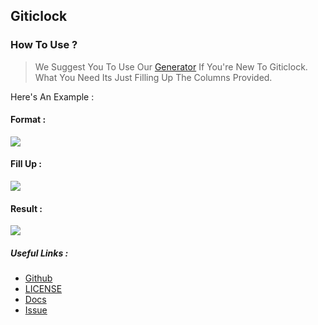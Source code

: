 ## Giticlock

### How To Use ?

> We Suggest You To Use Our [Generator](https://timer.js.org/generate) If You're New To Giticlock. What You Need Its Just Filling Up The Columns Provided. 

Here's An Example : 

#### Format : 
<img src="https://cdn.discordapp.com/attachments/707090525345415231/802533360660250644/unknown.png">

#### Fill Up :
<img src="https://cdn.discordapp.com/attachments/707090525345415231/804271266802565151/unknown.png">

#### Result : 
<img src="https://cdn.discordapp.com/attachments/707090525345415231/796334205231038504/unknown.png">


##### Useful Links :

- [Github](https://github.com/giticlock) 
- [LICENSE](https://timer.js.org/license)
- [Docs](https://timer.js.org/docs)
- [Issue](https://github.com/GitiClock/GitiClock/issues/new)
